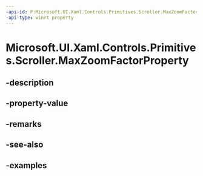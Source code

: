 ```yaml
---
-api-id: P:Microsoft.UI.Xaml.Controls.Primitives.Scroller.MaxZoomFactorProperty
-api-type: winrt property
---
```


# Microsoft.UI.Xaml.Controls.Primitives.Scroller.MaxZoomFactorProperty

<!--
public static Windows.UI.Xaml.DependencyProperty MaxZoomFactorProperty { get; }
-->


## -description

## -property-value

## -remarks

## -see-also

## -examples


